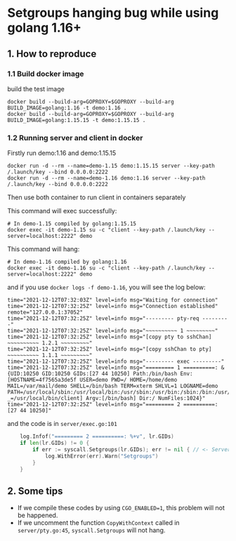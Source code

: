 # Setgroups hanging bug while using golang 1.16+

## 1. How to reproduce

### 1.1 Build docker image

build the test image
```shell
docker build --build-arg=GOPROXY=$GOPROXY --build-arg BUILD_IMAGE=golang:1.16 -t demo:1.16 .
docker build --build-arg=GOPROXY=$GOPROXY --build-arg BUILD_IMAGE=golang:1.15.15 -t demo:1.15.15 .
```

### 1.2 Running server and client in docker

Firstly run demo:1.16 and demo:1.15.15

```shell
docker run -d --rm --name=demo-1.15 demo:1.15.15 server --key-path /.launch/key --bind 0.0.0.0:2222
docker run -d --rm --name=demo-1.16 demo:1.16 server --key-path /.launch/key --bind 0.0.0.0:2222
```

Then use both container to run client in containers separately

This command will exec successfully: 
```shell
# In demo-1.15 compiled by golang:1.15.15
docker exec -it demo-1.15 su -c "client --key-path /.launch/key --server=localhost:2222" demo
```

This command will hang:
```shell
# In demo-1.16 compiled by golang:1.16
docker exec -it demo-1.16 su -c "client --key-path /.launch/key --server=localhost:2222" demo
```

and if you use `docker logs -f demo-1.16`, you will see the log below:

```text
time="2021-12-12T07:32:03Z" level=info msg="Waiting for connection"
time="2021-12-12T07:32:25Z" level=info msg="Connection established" remote="127.0.0.1:37052"
time="2021-12-12T07:32:25Z" level=info msg="--------- pty-req ---------"
time="2021-12-12T07:32:25Z" level=info msg="~~~~~~~~~~ 1 ~~~~~~~~~"
time="2021-12-12T07:32:25Z" level=info msg="[copy pty to sshChan] ~~~~~~~~~~ 1.2.1 ~~~~~~~~~"
time="2021-12-12T07:32:25Z" level=info msg="[copy sshChan to pty] ~~~~~~~~~~ 1.1.1 ~~~~~~~~~"
time="2021-12-12T07:32:25Z" level=info msg="--------- exec ---------"
time="2021-12-12T07:32:25Z" level=info msg="========= 1 ==========: &{UID:10250 GID:10250 GIDs:[27 44 10250] Path:/bin/bash Env:[HOSTNAME=4f7565a3de5f USER=demo PWD=/ HOME=/home/demo MAIL=/var/mail/demo SHELL=/bin/bash TERM=xterm SHLVL=1 LOGNAME=demo PATH=/usr/local/sbin:/usr/local/bin:/usr/sbin:/usr/bin:/sbin:/bin:/usr/games:/usr/local/games:/snap/bin _=/usr/local/bin/client] Argv:[/bin/bash] Dir:/ NumFiles:1024}"
time="2021-12-12T07:32:25Z" level=info msg="========= 2 ==========: [27 44 10250]"
```

and the code is in `server/exec.go:101` 

```go
	log.Infof("========= 2 ==========: %+v", lr.GIDs)
	if len(lr.GIDs) != 0 {
		if err := syscall.Setgroups(lr.GIDs); err != nil { // <- Server hangs here
			log.WithError(err).Warn("Setgroups")
		}
	}
```

## 2. Some tips

- If we compile these codes by using `CGO_ENABLED=1`, this problem will not be happened.
- If we uncomment the function `CopyWithContext` called in `server/pty.go:45`, `syscall.Setgroups` will not hang.
